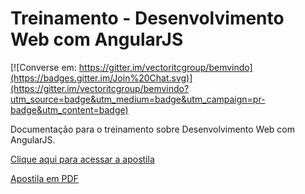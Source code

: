 # Treinamento - Desenvolvimento Web com AngularJS

[![Converse em: https://gitter.im/vectoritcgroup/bemvindo](https://badges.gitter.im/Join%20Chat.svg)](https://gitter.im/vectoritcgroup/bemvindo?utm_source=badge&utm_medium=badge&utm_campaign=pr-badge&utm_content=badge)

Documentação para o treinamento sobre Desenvolvimento Web com AngularJS.

[Clique aqui para acessar a apostila](apostila.md)

[Apostila em PDF](apostila.pdf)
